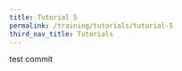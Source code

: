 ```yaml
---
title: Tutorial 5
permalink: /training/tutorials/tutorial-5
third_nav_title: Tutorials
---
```


test commit
